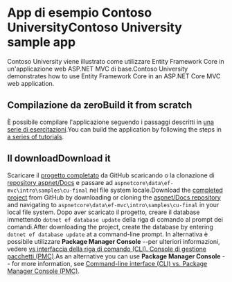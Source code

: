# <a name="contoso-university-sample-app"></a><span data-ttu-id="ac331-101">App di esempio Contoso University</span><span class="sxs-lookup"><span data-stu-id="ac331-101">Contoso University sample app</span></span>

<span data-ttu-id="ac331-102">Contoso University viene illustrato come utilizzare Entity Framework Core in un'applicazione web ASP.NET MVC di base.</span><span class="sxs-lookup"><span data-stu-id="ac331-102">Contoso University demonstrates how to use Entity Framework Core in an ASP.NET Core MVC web application.</span></span>

## <a name="build-it-from-scratch"></a><span data-ttu-id="ac331-103">Compilazione da zero</span><span class="sxs-lookup"><span data-stu-id="ac331-103">Build it from scratch</span></span>

<span data-ttu-id="ac331-104">È possibile compilare l'applicazione seguendo i passaggi descritti in [una serie di esercitazioni](https://docs.asp.net/en/latest/data/ef-mvc/intro.html).</span><span class="sxs-lookup"><span data-stu-id="ac331-104">You can build the application by following the steps in [a series of tutorials](https://docs.asp.net/en/latest/data/ef-mvc/intro.html).</span></span>

## <a name="download-it"></a><span data-ttu-id="ac331-105">Il download</span><span class="sxs-lookup"><span data-stu-id="ac331-105">Download it</span></span>

<span data-ttu-id="ac331-106">Scaricare il [progetto completato](https://github.com/aspnet/Docs/tree/master/aspnetcore/data/ef-mvc/intro/samples/cu-final) da GitHub scaricando o la clonazione di [repository aspnet/Docs](https://github.com/aspnet/Docs) e passare ad `aspnetcore\data\ef-mvc\intro\samples\cu-final` nel file system locale.</span><span class="sxs-lookup"><span data-stu-id="ac331-106">Download the [completed project](https://github.com/aspnet/Docs/tree/master/aspnetcore/data/ef-mvc/intro/samples/cu-final) from GitHub by downloading or cloning the [aspnet/Docs repository](https://github.com/aspnet/Docs) and navigating to `aspnetcore\data\ef-mvc\intro\samples\cu-final` in your local file system.</span></span>  <span data-ttu-id="ac331-107">Dopo aver scaricato il progetto, creare il database immettendo `dotnet ef database update` della riga di comando al prompt dei comandi.</span><span class="sxs-lookup"><span data-stu-id="ac331-107">After downloading the project, create the database by entering `dotnet ef database update` at a command-line prompt.</span></span> <span data-ttu-id="ac331-108">In alternativa è possibile utilizzare **Package Manager Console** --per ulteriori informazioni, vedere [vs interfaccia della riga di comando (CLI). Console di gestione pacchetti (PMC)](https://docs.microsoft.com/aspnet/core/data/ef-mvc/migrations#command-line-interface-cli-vs-package-manager-console-pmc).</span><span class="sxs-lookup"><span data-stu-id="ac331-108">As an alternative you can use **Package Manager Console** -- for more information, see [Command-line interface (CLI) vs. Package Manager Console (PMC)](https://docs.microsoft.com/aspnet/core/data/ef-mvc/migrations#command-line-interface-cli-vs-package-manager-console-pmc).</span></span>
